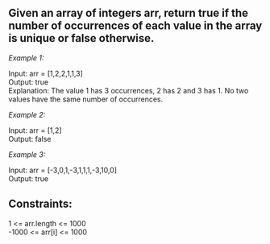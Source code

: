 ## Given an array of integers arr, return true if the number of occurrences of each value in the array is unique or false otherwise.


 
*Example 1:*

Input: arr = [1,2,2,1,1,3]\
Output: true\
Explanation: The value 1 has 3 occurrences, 2 has 2 and 3 has 1. No two values have the same number of occurrences.


*Example 2:*

Input: arr = [1,2]\
Output: false


*Example 3:*

Input: arr = [-3,0,1,-3,1,1,1,-3,10,0]\
Output: true
 

## Constraints:

1 <= arr.length <= 1000\
-1000 <= arr[i] <= 1000
